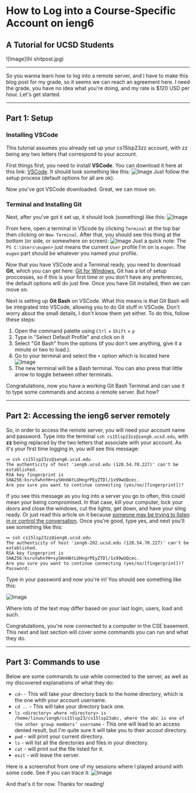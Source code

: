 # How to Log into a Course-Specific Account on ieng6
## A Tutorial for UCSD Students

![Image](hi shitpost.jpg)

---

So you wanna learn how to log into a remote server, and I have to make this blog post for my grade, so it seems we can reach an agreement here. I need the grade, you have no idea what you're doing, and my rate is $120 USD per hour. Let's get started.

---
## Part 1: Setup
### Installing VSCode

This tutorial assumes you already set up your cs15lsp23zz account, with zz being any two letters that correspond to your account.

First things first, you need to install **VSCode**.  You can download it here at this link: [VSCode](https://code.visualstudio.com/).
It should look something like this: ![Image](https://github.com/Eugene-Myong/cse15l-lab-reports/blob/main/vsc%20menu%20screenshot.png)
Just follow the setup process (default options for all are ok).

Now you've got VSCode downloaded. Great, we can move on.

### Terminal and Installing Git

Next, after you've got it set up, it should look (something) like this: ![Image](https://github.com/Eugene-Myong/cse15l-lab-reports/blob/main/vsc%20main%20menu%20screenshot.png)

From here, open a terminal in VScode by clicking `Terminal` at the top bar then clicking on `New Terminal`.
After that, you should see this thing at the bottom (or side, or somewhere on screen): ![Image](https://github.com/Eugene-Myong/cse15l-lab-reports/blob/main/vsc%20terminal%20menu%20screenshot.png)
Just a quick note: The `PS C:\Users\eugen>` just means the current `User` profile I'm on is `eugen`. The `eugen` part should be whatever you named your profile.

Now that you have VSCode and a Terminal ready, you need to download **Git**, which you can get here: [Git for Windows.](https://gitforwindows.org/)
Git has a lot of setup proccesses, so if this is your first time or you don't have any preferences, the default options will do just fine.
Once you have Git installed, then we can move on.

Next is setting up **Git Bash** on VSCode. What this means is that Git Bash will be integrated into VSCode, allowing you to do Git stuff in VSCode. Don't worry about the small details, I don't know them yet either. 
To do this, follow these steps:
1. Open the command palette using `Ctrl` + `Shift` + `p`
2. Type in "Select Default Profile" and click on it 
3. Select "Git Bash" from the options (if you don't see anything, give it a minute or two to load.).
4. Go to your terminal and select the `+` option which is located here ![Image](https://github.com/Eugene-Myong/cse15l-lab-reports/blob/main/vsc%20terminal%20menu%202%20ss.png)
5. The new terminal will be a Bash terminal. You can also press that little arrow to toggle between other terminals.

Congratulations, now you have a working Git Bash Terminal and can use it to type some commands and access a remote server. But how? 

---
## Part 2: Accessing the ieng6 server remotely

So, in order to access the remote server, you will need your account name and password.
Type into the terminal `ssh cs15lsp23zz@ieng6.ucsd.edu`, with **zz** being replaced by the two letters that associate with your account.
As it's your first time logging in, you will see this message: 
```
⤇ ssh cs15lsp23zz@ieng6.ucsd.edu
The authenticity of host 'ieng6.ucsd.edu (128.54.70.227)' can't be established.
RSA key fingerprint is SHA256:ksruYwhnYH+sySHnHAtLUHngrPEyZTDl/1x99wUQcec.
Are you sure you want to continue connecting (yes/no/[fingerprint])? 
```
If you see this message as you log into a server you go to often, this could mean your being compromised. In that case, kill your computer, lock your doors and close the windows, cut the lights, get down, and have your sling ready. Or just read this article on it because [someone may be trying to listen in or control the conversation](https://superuser.com/questions/421074/ssh-the-authenticity-of-host-host-cant-be-established/421084#421084).
Once you're good, type yes, and next you'll see something like this: 
```
⤇ ssh cs15lsp23zz@ieng6.ucsd.edu
The authenticity of host 'ieng6-202.ucsd.edu (128.54.70.227)' can't be established.
RSA key fingerprint is SHA256:ksruYwhnYH+sySHnHAtLUHngrPEyZTDl/1x99wUQcec.
Are you sure you want to continue connecting (yes/no/[fingerprint])? 
Password: 
```
Type in your password and now you're in! You should see something like this:

![Image](https://github.com/Eugene-Myong/cse15l-lab-reports/blob/main/ss%20terminal%20shit.png)

Where lots of the text may differ based on your last login, users, load and such.

Congratulations, you're now connected to a computer in the CSE basement. 
This next and last section will cover some commands you can run and what they do.

---
## Part 3: Commands to use

Below are some commands to use while connected to the server, as well as my discovered explanations of what they do:
* `cd~` - This will take your directory back to the home directory, which is the one whth your account username.
* `cd ..` - This will take your directory back one.
* `ls <directory> where <directory> is /home/linux/ieng6/cs15lsp23/cs15lsp23abc, where the abc is one of the other group members’ username` - This one will lead to an access denied result, but I'm quite sure it will take you to their accout directory.
* `pwd` - will print your current directory.
* `ls` - will list all the directories and files in your directory.
* `cat` - will print out the file listed for it.
* `exit` - will leave the server.

Here is a screenshot from one of my sessions where I played around with some code. See if you can trace it:
![Image](https://github.com/Eugene-Myong/cse15l-lab-reports/blob/main/terminal%20commands%20ss.png)


And that's it for now. Thanks for reading!
